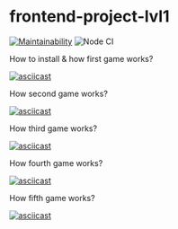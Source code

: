 # frontend-project-lvl1
[![Maintainability](https://api.codeclimate.com/v1/badges/f7468856ebb70ff0f2a4/maintainability)](https://codeclimate.com/github/f1eeman/frontend-project-lvl1/maintainability)
![Node CI](https://github.com/f1eeman/frontend-project-lvl1/workflows/Node%20CI/badge.svg)

How to install & how first game works?

[![asciicast](https://asciinema.org/a/KSjPo4hr7H8P8MY1y1tBtMMxm.svg)](https://asciinema.org/a/KSjPo4hr7H8P8MY1y1tBtMMxm?theme=monokai)

How second game works?

[![asciicast](https://asciinema.org/a/Pr1d4jPPaQAk1FtrelB7rQ6cz.svg)](https://asciinema.org/a/Pr1d4jPPaQAk1FtrelB7rQ6cz?theme=solarized-dark)

How third game works?

[![asciicast](https://asciinema.org/a/3Ycrxzdhi4izUFoekF04Cz3LQ.svg)](https://asciinema.org/a/3Ycrxzdhi4izUFoekF04Cz3LQ)

How fourth game works?

[![asciicast](https://asciinema.org/a/znhDkZUZFbxqnYWkt6QkPbzqV.svg)](https://asciinema.org/a/znhDkZUZFbxqnYWkt6QkPbzqV)

How fifth game works?

[![asciicast](https://asciinema.org/a/xzF17KVxPhhPOXTEJTG9X6ebu.svg)](https://asciinema.org/a/xzF17KVxPhhPOXTEJTG9X6ebu)